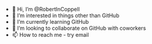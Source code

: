 - 👋 Hi, I’m @RobertInCoppell
- 👀 I’m interested in things other than GitHub
- 🌱 I’m currently learning GitHub
- 💞️ I’m looking to collaborate on GitHub with coworkers
- 📫 How to reach me - try email

<!---
RobertInCoppell/RobertInCoppell is a ✨ special ✨ repository because its `README.md` (this file) appears on your GitHub profile.
You can click the Preview link to take a look at your changes.
--->
